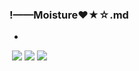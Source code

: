 ### !——Moisture❤★☆.md
- 
![]()
![](https://pbs.twimg.com/media/EFPgXUzVUAANO9z?format=jpg&name=4096x4096)
![](https://pbs.twimg.com/media/EFIgjTpUUAAF8jh?format=jpg&name=4096x4096)
![](https://pbs.twimg.com/media/EFG0k0iVAAIo2NT?format=jpg&name=4096x4096)

